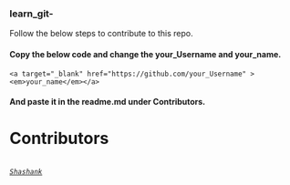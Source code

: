 ### learn_git-
  Follow the below steps to contribute to this repo.<br>
#### Copy the below code and change the your_Username and your_name.<br>
```
<a target="_blank" href="https://github.com/your_Username" ><em>your_name</em></a>
```
#### And paste it in the readme.md under Contributors.
  # Contributors
 <pre>
  <code>
<a target="_blank" href="https://github.com/shashankmotruri" ><em>Shashank</em></a>
  </code>
 </pre>
 
